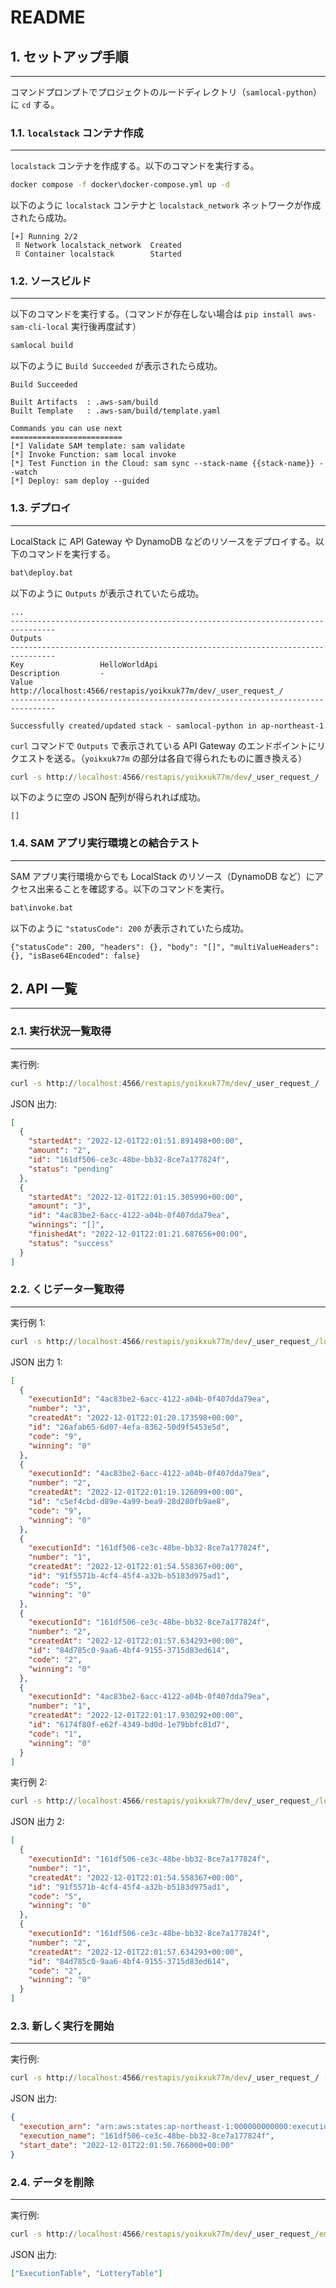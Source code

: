 # README

## 1. セットアップ手順

---

コマンドプロンプトでプロジェクトのルードディレクトリ（`samlocal-python`）に `cd` する。

### 1.1. `localstack` コンテナ作成

---

`localstack` コンテナを作成する。以下のコマンドを実行する。

```bat
docker compose -f docker\docker-compose.yml up -d
```

以下のように `localstack` コンテナと `localstack_network` ネットワークが作成されたら成功。

```log
[+] Running 2/2
 ⠿ Network localstack_network  Created
 ⠿ Container localstack        Started
```

### 1.2. ソースビルド

---

以下のコマンドを実行する。（コマンドが存在しない場合は `pip install aws-sam-cli-local` 実行後再度試す）

```bat
samlocal build
```

以下のように `Build Succeeded` が表示されたら成功。

```log
Build Succeeded

Built Artifacts  : .aws-sam/build
Built Template   : .aws-sam/build/template.yaml

Commands you can use next
=========================
[*] Validate SAM template: sam validate
[*] Invoke Function: sam local invoke
[*] Test Function in the Cloud: sam sync --stack-name {{stack-name}} --watch
[*] Deploy: sam deploy --guided
```

### 1.3. デプロイ

---

LocalStack に API Gateway や DynamoDB などのリソースをデプロイする。以下のコマンドを実行する。

```bat
bat\deploy.bat
```

以下のように `Outputs` が表示されていたら成功。

```log
...
--------------------------------------------------------------------------------
Outputs
--------------------------------------------------------------------------------
Key                 HelloWorldApi
Description         -
Value               http://localhost:4566/restapis/yoikxuk77m/dev/_user_request_/
--------------------------------------------------------------------------------

Successfully created/updated stack - samlocal-python in ap-northeast-1
```

`curl` コマンドで `Outputs` で表示されている API Gateway のエンドポイントにリクエストを送る。（`yoikxuk77m` の部分は各自で得られたものに置き換える）

```bat
curl -s http://localhost:4566/restapis/yoikxuk77m/dev/_user_request_/
```

以下のように空の JSON 配列が得られれば成功。

```log
[]
```

### 1.4. SAM アプリ実行環境との結合テスト

---

SAM アプリ実行環境からでも LocalStack のリソース（DynamoDB など）にアクセス出来ることを確認する。以下のコマンドを実行。

```bat
bat\invoke.bat
```

以下のように `"statusCode": 200` が表示されていたら成功。

```log
{"statusCode": 200, "headers": {}, "body": "[]", "multiValueHeaders": {}, "isBase64Encoded": false}
```

## 2. API 一覧

---

### 2.1. 実行状況一覧取得

---

実行例:

```bat
curl -s http://localhost:4566/restapis/yoikxuk77m/dev/_user_request_/
```

JSON 出力:

```json
[
  {
    "startedAt": "2022-12-01T22:01:51.891498+00:00",
    "amount": "2",
    "id": "161df506-ce3c-48be-bb32-8ce7a177824f",
    "status": "pending"
  },
  {
    "startedAt": "2022-12-01T22:01:15.305990+00:00",
    "amount": "3",
    "id": "4ac83be2-6acc-4122-a04b-0f407dda79ea",
    "winnings": "[]",
    "finishedAt": "2022-12-01T22:01:21.687656+00:00",
    "status": "success"
  }
]
```

### 2.2. くじデータ一覧取得

---

実行例 1:

```bat
curl -s http://localhost:4566/restapis/yoikxuk77m/dev/_user_request_/lotteries/
```

JSON 出力 1:

```json
[
  {
    "executionId": "4ac83be2-6acc-4122-a04b-0f407dda79ea",
    "number": "3",
    "createdAt": "2022-12-01T22:01:20.173598+00:00",
    "id": "26afab65-6d07-4efa-8362-50d9f5453e5d",
    "code": "9",
    "winning": "0"
  },
  {
    "executionId": "4ac83be2-6acc-4122-a04b-0f407dda79ea",
    "number": "2",
    "createdAt": "2022-12-01T22:01:19.126099+00:00",
    "id": "c5ef4cbd-d89e-4a99-bea9-28d280fb9ae8",
    "code": "9",
    "winning": "0"
  },
  {
    "executionId": "161df506-ce3c-48be-bb32-8ce7a177824f",
    "number": "1",
    "createdAt": "2022-12-01T22:01:54.558367+00:00",
    "id": "91f5571b-4cf4-45f4-a32b-b5183d975ad1",
    "code": "5",
    "winning": "0"
  },
  {
    "executionId": "161df506-ce3c-48be-bb32-8ce7a177824f",
    "number": "2",
    "createdAt": "2022-12-01T22:01:57.634293+00:00",
    "id": "84d785c0-9aa6-4bf4-9155-3715d83ed614",
    "code": "2",
    "winning": "0"
  },
  {
    "executionId": "4ac83be2-6acc-4122-a04b-0f407dda79ea",
    "number": "1",
    "createdAt": "2022-12-01T22:01:17.930292+00:00",
    "id": "6174f80f-e62f-4349-bd0d-1e79bbfc81d7",
    "code": "1",
    "winning": "0"
  }
]
```

実行例 2:

```bat
curl -s http://localhost:4566/restapis/yoikxuk77m/dev/_user_request_/lotteries/?execution-id=161df506-ce3c-48be-bb32-8ce7a177824f
```

JSON 出力 2:

```json
[
  {
    "executionId": "161df506-ce3c-48be-bb32-8ce7a177824f",
    "number": "1",
    "createdAt": "2022-12-01T22:01:54.558367+00:00",
    "id": "91f5571b-4cf4-45f4-a32b-b5183d975ad1",
    "code": "5",
    "winning": "0"
  },
  {
    "executionId": "161df506-ce3c-48be-bb32-8ce7a177824f",
    "number": "2",
    "createdAt": "2022-12-01T22:01:57.634293+00:00",
    "id": "84d785c0-9aa6-4bf4-9155-3715d83ed614",
    "code": "2",
    "winning": "0"
  }
]
```

### 2.3. 新しく実行を開始

---

実行例:

```bat
curl -s http://localhost:4566/restapis/yoikxuk77m/dev/_user_request_/ -H "Content-Type: application/json" -d "{\"amount\": 2}" -X POST
```

JSON 出力:

```json
{
  "execution_arn": "arn:aws:states:ap-northeast-1:000000000000:execution:LotteryStateMachine:161df506-ce3c-48be-bb32-8ce7a177824f",
  "execution_name": "161df506-ce3c-48be-bb32-8ce7a177824f",
  "start_date": "2022-12-01T22:01:50.766000+00:00"
}
```

### 2.4. データを削除

---

実行例:

```bat
curl -s http://localhost:4566/restapis/yoikxuk77m/dev/_user_request_/empty/ -X POST
```

JSON 出力:

```json
["ExecutionTable", "LotteryTable"]
```
